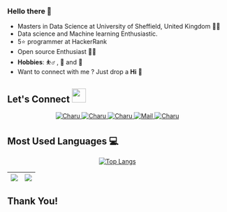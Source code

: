 ### Hello there 👋

- Masters in Data Science at University of Sheffield, United Kingdom 👨‍💻
- Data science and Machine learning Enthusiastic.
- 5⭐ programmer at HackerRank
- Open source Enthusiast 👨‍💻
- **Hobbies**: ⛹️‍♂️ , 🎨 and 📕
- Want to connect with me ? Just drop a **Hi** 👋

## Let's Connect <img src="https://raw.githubusercontent.com/ShahriarShafin/ShahriarShafin/main/Assets/handshake.gif" height="32px">

<div align="center">
 <a href="https://www.linkedin.com/in/shreeshail-nimankar-5474941a4" target="_blank">
<img src=https://img.shields.io/badge/linkedin-%231E77B5.svg?&style=for-the-badge&logo=linkedin&logoColor=white alt=Charu linkedin style="margin-bottom: 5px;" />
</a>
  
 <a href="https://github.com/shrie0427" target="_blank">
<img src=https://img.shields.io/badge/GitHub-100000?style=for-the-badge&logo=github&logoColor=white alt=Charu GitHub style="margin-bottom: 5px;" />
</a>
  
 <a href="https://twitter.com/shrie_27" target="_blank">
<img src=https://img.shields.io/badge/twitter-%2300acee.svg?&style=for-the-badge&logo=twitter&logoColor=white alt=Charu twitter style="margin-bottom: 5px;" />
</a>

<a href="mailto:shreenimankar0427@gmail.com" target="_blank">
<img src=https://cdn.pixabay.com/photo/2019/10/19/17/24/gmail-4561841_960_720.png" alt=Mail style="margin-bottom: 5px;" />
</a>

<a href="https://www.instagram.com/shrie_.27/" target="_blank">
<img src=https://img.shields.io/badge/Instagram-E4405F?style=for-the-badge&logo=instagram&logoColor=white alt=Charu Instagram style="margin-bottom: 5px;" />
</a>
                                                                                                                                                 

</div>

## Most Used Languages 💻
<div align='center'>
 
[![Top Langs](https://github-readme-stats.vercel.app/api/top-langs/?username=shrie0427)](https://github.com/shrie0427)

</div>


| <img src="https://github-readme-stats.vercel.app/api?username=shrie0427&&show_icons=true&count_private=true&include_all_commits=true"/> | <img src="https://github-readme-streak-stats.herokuapp.com/?user=shrie0427"/> |
| --------------------------------------------------------------------------------------------------------------------------------------------- | ----------------------------------------------------------------------------------- |


## Thank You!




